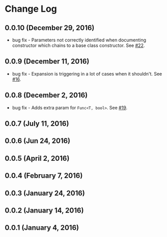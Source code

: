 # Change Log

## 0.0.10 (December 29, 2016)

* bug fix - Parameters not correctly identified when documenting constructor which chains to a base class constructor. See [#22](https://github.com/k--kato/vscode-docomment/issues/22).

## 0.0.9 (December 11, 2016)

* bug fix - Expansion is triggering in a lot of cases when it shouldn't. See [#16](https://github.com/k--kato/vscode-docomment/issues/16).

## 0.0.8 (December 2, 2016)

* bug fix - Adds extra param for `Func<T, bool>`. See [#19](https://github.com/k--kato/vscode-docomment/issues/19).

## 0.0.7 (July 11, 2016)

## 0.0.6 (Jun 24, 2016)

## 0.0.5 (April 2, 2016)

## 0.0.4 (February 7, 2016)

## 0.0.3 (January 24, 2016)

## 0.0.2 (January 14, 2016)

## 0.0.1 (January 4, 2016)
